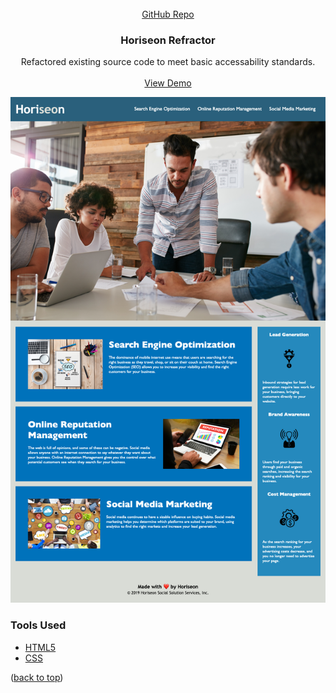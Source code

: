 <div id="top"></div>

<br />
<div align="center">
  <a href="https://github.com/GarrettLockhart/Horiseon-refractor">
    GitHub Repo
  </a>

  <h3 align="center">Horiseon Refractor</h3>

  <p align="center">
    Refactored existing source code to meet basic accessability standards.
    <br />
    <br />
    <a href="https://garrettlockhart.github.io/Horiseon-refractor/">View Demo</a>
</div>

![Alt text](/images/bootcamp-challenge-1.png?raw=true)

### Tools Used

- [HTML5](https://developer.mozilla.org/en-US/docs/Glossary/HTML5)
- [CSS](https://developer.mozilla.org/en-US/docs/Web/CSS)

(<a href="#top">back to top</a>)
